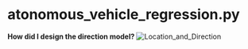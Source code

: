 # atonomous_vehicle_regression.py
**How did I design the direction model?**
![Location_and_Direction](https://user-images.githubusercontent.com/90746233/136648485-67f6f055-2777-49ca-9bb8-1eb072f6b056.JPG)
